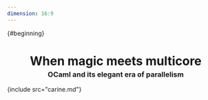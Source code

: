 ```yaml
---
dimension: 16:9
---
```


{#beginning}
<h1 style="text-align: center;">When magic meets multicore</h1>
<h3 style="margin-top: -15px; text-align: center">OCaml and its elegant era of parallelism</h3>


{include src="carine.md"}
